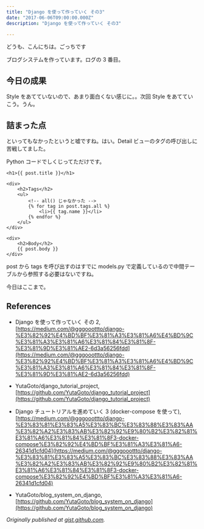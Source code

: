 ```yaml
---
title: "Django を使って作っていく その3"
date: "2017-06-06T09:00:00.000Z"
description: "Django を使って作っていく その3"

---
```


どうも、こんにちは。ごっちです

ブログシステムを作っています。ログの 3 番目。

## 今日の成果

Style をあてていないので、あまり面白くない感じに。。次回 Style をあてていこう。うん。

## 詰まった点

といってもなかったというと嘘ですね。はい。Detail ビューのタグの呼び出しに苦戦してました。

Python コードでしくじってただけです。

    <h1>{{ post.title }}</h1>

    <div>
        <h2>Tags</h2>
        <ul>
            <!-- all() じゃなかった -->
            {% for tag in post.tags.all %}
                <li>{{ tag.name }}</li>
            {% endfor %}
        </ul>
    </div>

    <div>
        <h2>Body</h2>
        {{ post.body }}
    </div>

post から tags を呼び出すのはすでに models.py で定義しているので中間テーブルから参照する必要はないですね。

今日はここまで。

## References

- Django を使って作っていく その 2, [https://medium.com/@gggooottto/django-%E3%82%92%E4%BD%BF%E3%81%A3%E3%81%A6%E4%BD%9C%E3%81%A3%E3%81%A6%E3%81%84%E3%81%8F-%E3%81%9D%E3%81%AE2-6d3a56256fdd](https://medium.com/@gggooottto/django-%E3%82%92%E4%BD%BF%E3%81%A3%E3%81%A6%E4%BD%9C%E3%81%A3%E3%81%A6%E3%81%84%E3%81%8F-%E3%81%9D%E3%81%AE2-6d3a56256fdd)

- YutaGoto/django_tutorial_project, [https://github.com/YutaGoto/django_tutorial_project](https://github.com/YutaGoto/django_tutorial_project)

- Django チュートリアルを進めていく 3 (docker-compose を使って), [https://medium.com/@gggooottto/django-%E3%83%81%E3%83%A5%E3%83%BC%E3%83%88%E3%83%AA%E3%82%A2%E3%83%AB%E3%82%92%E9%80%B2%E3%82%81%E3%81%A6%E3%81%84%E3%81%8F3-docker-compose%E3%82%92%E4%BD%BF%E3%81%A3%E3%81%A6-26341d1cfd04](https://medium.com/@gggooottto/django-%E3%83%81%E3%83%A5%E3%83%BC%E3%83%88%E3%83%AA%E3%82%A2%E3%83%AB%E3%82%92%E9%80%B2%E3%82%81%E3%81%A6%E3%81%84%E3%81%8F3-docker-compose%E3%82%92%E4%BD%BF%E3%81%A3%E3%81%A6-26341d1cfd04)

- YutaGoto/blog_system_on_django, [https://github.com/YutaGoto/blog_system_on_django](https://github.com/YutaGoto/blog_system_on_django)

_Originally published at [gist.github.com](https://gist.github.com/YutaGoto/b6e1f19df880ec2922dc558fea77b2e6)._
